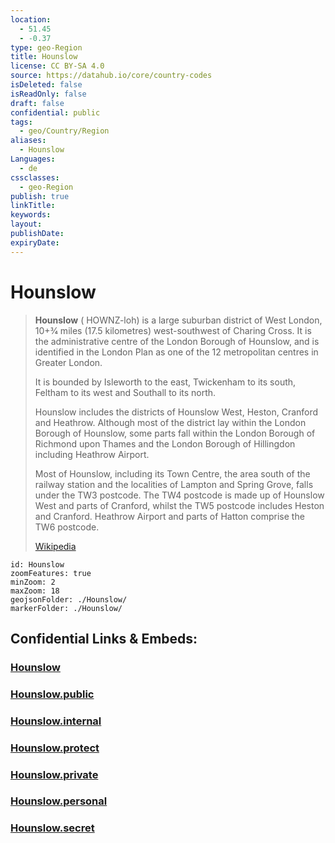 ```yaml
---
location:
  - 51.45
  - -0.37
type: geo-Region
title: Hounslow
license: CC BY-SA 4.0
source: https://datahub.io/core/country-codes
isDeleted: false
isReadOnly: false
draft: false
confidential: public
tags:
  - geo/Country/Region
aliases:
  - Hounslow
Languages:
  - de
cssclasses:
  - geo-Region
publish: true
linkTitle:
keywords:
layout:
publishDate:
expiryDate:
---
```


# Hounslow

> **Hounslow** ( HOWNZ-loh) is a large suburban district of West London, 10+3⁄4 miles (17.5 kilometres) west-southwest of Charing Cross. It is the administrative centre of the London Borough of Hounslow, and is identified in the London Plan as one of the 12 metropolitan centres in Greater London.
>
> It is bounded by Isleworth to the east, Twickenham to its south, Feltham to its west and Southall to its north.
>
> Hounslow includes the districts of Hounslow West, Heston, Cranford and Heathrow. Although most of the district lay within the London Borough of Hounslow,  some parts fall within the London Borough of Richmond upon Thames and the London Borough of Hillingdon including Heathrow Airport.
>
> Most of Hounslow, including its Town Centre, the area south of the railway station and the localities of Lampton and Spring Grove, falls under the TW3 postcode. The TW4 postcode is made up of Hounslow West and parts of Cranford, whilst the TW5 postcode includes Heston and Cranford. Heathrow Airport and parts of Hatton comprise the TW6 postcode.
>
> [Wikipedia](https://en.wikipedia.org/wiki/Hounslow)


```leaflet
id: Hounslow
zoomFeatures: true 
minZoom: 2 
maxZoom: 18
geojsonFolder: ./Hounslow/
markerFolder: ./Hounslow/
```


## Confidential Links & Embeds: 

### [Hounslow](/_Standards/Earth/Continent/Europe/Europe~North/UK/England/Regions~England/London,Greater/cities~GreaterLondon/Hounslow.md) 

### [Hounslow.public](/_public/Earth/Continent/Europe/Europe~North/UK/England/Regions~England/London,Greater/cities~GreaterLondon/Hounslow.public.md) 

### [Hounslow.internal](/_internal/Earth/Continent/Europe/Europe~North/UK/England/Regions~England/London,Greater/cities~GreaterLondon/Hounslow.internal.md) 

### [Hounslow.protect](/_protect/Earth/Continent/Europe/Europe~North/UK/England/Regions~England/London,Greater/cities~GreaterLondon/Hounslow.protect.md) 

### [Hounslow.private](/_private/Earth/Continent/Europe/Europe~North/UK/England/Regions~England/London,Greater/cities~GreaterLondon/Hounslow.private.md) 

### [Hounslow.personal](/_personal/Earth/Continent/Europe/Europe~North/UK/England/Regions~England/London,Greater/cities~GreaterLondon/Hounslow.personal.md) 

### [Hounslow.secret](/_secret/Earth/Continent/Europe/Europe~North/UK/England/Regions~England/London,Greater/cities~GreaterLondon/Hounslow.secret.md)

